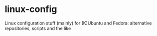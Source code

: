 # linux-config
Linux configuration stuff (mainly) for (K)Ubuntu and Fedora: alternative repositories, scripts and the like
